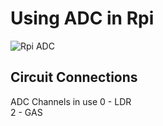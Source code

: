 # Using ADC in Rpi

![Rpi ADC](https://cdn.pimylifeup.com/wp-content/uploads/2016/05/Raspberry-Pi-ADC-Circuit.png)



## Circuit Connections

ADC Channels in use
0 - LDR  
2 - GAS

